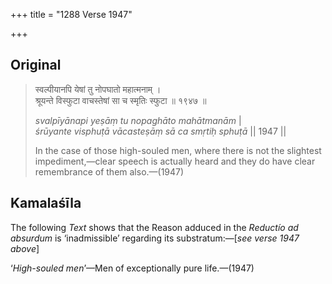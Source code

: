 +++
title = "1288 Verse 1947"

+++
## Original 
>
> स्वल्पीयानपि येषां तु नोपघातो महात्मनाम् ।  
> श्रूयन्ते विस्फुटा वाचस्तेषां सा च स्मृतिः स्फुटा ॥ १९४७ ॥ 
>
> *svalpīyānapi yeṣāṃ tu nopaghāto mahātmanām* \|  
> *śrūyante visphuṭā vācasteṣāṃ sā ca smṛtiḥ sphuṭā* \|\| 1947 \|\| 
>
> In the case of those high-souled men, where there is not the slightest impediment,—clear speech is actually heard and they do have clear remembrance of them also.—(1947)



## Kamalaśīla

The following *Text* shows that the Reason adduced in the *Reductío ad absurdum* is ‘inadmissible’ regarding its substratum:—[*see verse 1947 above*]

‘*High-souled* *men*’—Men of exceptionally pure life.—(1947)


